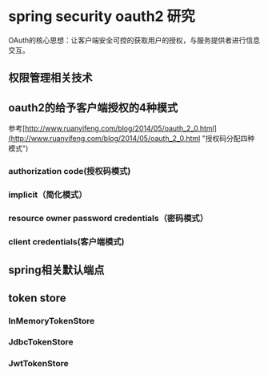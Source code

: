 # spring security oauth2 研究
OAuth的核心思想：让客户端安全可控的获取用户的授权，与服务提供者进行信息交互。

## 权限管理相关技术

## oauth2的给予客户端授权的4种模式
参考[http://www.ruanyifeng.com/blog/2014/05/oauth_2_0.html](http://www.ruanyifeng.com/blog/2014/05/oauth_2_0.html "授权码分配四种模式")
### authorization code(授权码模式)

### implicit（简化模式）

### resource owner password credentials（密码模式）

### client credentials(客户端模式)

## spring相关默认端点

## token store

### InMemoryTokenStore

### JdbcTokenStore

### JwtTokenStore


